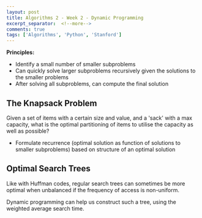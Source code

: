 ```yaml
---
layout: post
title: Algorithms 2 - Week 2 - Dynamic Programming
excerpt_separator:  <!--more-->
comments: true
tags: ['Algorithms', 'Python', 'Stanford']
---
```


**Principles:**
- Identify a small number of smaller subproblems
- Can quickly solve larger subproblems recursively given the solutions to the smaller problems
- After solving all subproblems, can compute the final solution

## The Knapsack Problem
Given a set of items with a certain size and value, and a 'sack' with a max capacity, what is the optimal partitioning of items to utilise the capacity as well as possible?

 - Formulate recurrence (optimal solution as function of solutions to smaller subproblems) based on structure of an optimal solution

## Optimal Search Trees
Like with Huffman codes, regular search trees can sometimes be more optimal when unbalanced if the frequency of access is non-uniform.

Dynamic programming can help us construct such a tree, using the weighted average search time.
